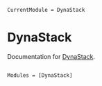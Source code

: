 ```@meta
CurrentModule = DynaStack
```

# DynaStack

Documentation for [DynaStack](https://github.com/JuliaConstraints/DynaStack.jl).

```@index
```

```@autodocs
Modules = [DynaStack]
```
